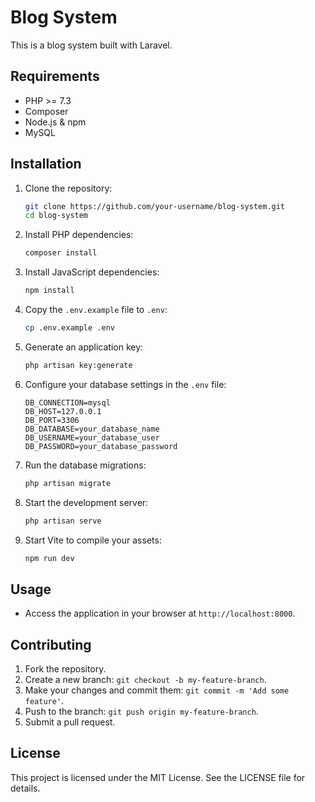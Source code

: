 # Blog System

This is a blog system built with Laravel.

## Requirements

- PHP >= 7.3
- Composer
- Node.js & npm
- MySQL

## Installation

1. Clone the repository:
    ```sh
    git clone https://github.com/your-username/blog-system.git
    cd blog-system
    ```

2. Install PHP dependencies:
    ```sh
    composer install
    ```

3. Install JavaScript dependencies:
    ```sh
    npm install
    ```

4. Copy the `.env.example` file to `.env`:
    ```sh
    cp .env.example .env
    ```

5. Generate an application key:
    ```sh
    php artisan key:generate
    ```

6. Configure your database settings in the `.env` file:
    ```dotenv
    DB_CONNECTION=mysql
    DB_HOST=127.0.0.1
    DB_PORT=3306
    DB_DATABASE=your_database_name
    DB_USERNAME=your_database_user
    DB_PASSWORD=your_database_password
    ```

7. Run the database migrations:
    ```sh
    php artisan migrate
    ```

8. Start the development server:
    ```sh
    php artisan serve
    ```

9. Start Vite to compile your assets:
    ```sh
    npm run dev
    ```

## Usage

- Access the application in your browser at `http://localhost:8000`.

## Contributing

1. Fork the repository.
2. Create a new branch: `git checkout -b my-feature-branch`.
3. Make your changes and commit them: `git commit -m 'Add some feature'`.
4. Push to the branch: `git push origin my-feature-branch`.
5. Submit a pull request.

## License

This project is licensed under the MIT License. See the LICENSE file for details.
